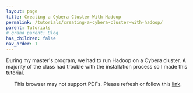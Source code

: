 ```yaml
---
layout: page
title: Creating a Cybera Cluster With Hadoop
permalink: /tutorials/creating-a-cybera-cluster-with-hadoop/
parent: Tutorials
# grand_parent: Blog
has_children: false
nav_order: 1
---
```


During my master's program, we had to run Hadoop on a Cybera cluster. 
A majority of the class had trouble with the installation process so I made this tutorial.

<p align="center">
    <object data="https://drive.google.com/viewerng/viewer?embedded=true&url=https://raw.githubusercontent.com/sirpaulmcd/Software-Cheat-Sheets/master/Hadoop/Creating-A-Cybera-Cluster-With-Hadoop.pdf" type="application/pdf" width="700px" height="700px">
        <p>
            This browser may not support PDFs. Please refresh or follow this
            <a href="https://drive.google.com/viewerng/viewer?embedded=true&url=https://raw.githubusercontent.com/sirpaulmcd/Software-Cheat-Sheets/master/Hadoop/Creating-A-Cybera-Cluster-With-Hadoop.pdf">link</a>.
        </p>
    </object>
</p>